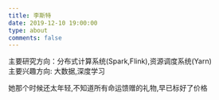 ```yaml
---
title: 李斯特
date: 2019-12-10 19:00:00
type: about
comments: false
---
```


主要研究方向：分布式计算系统(Spark,Flink),资源调度系统(Yarn)  
主要兴趣方向: 大数据,深度学习  

她那个时候还太年轻,不知道所有命运馈赠的礼物,早已标好了价格  
